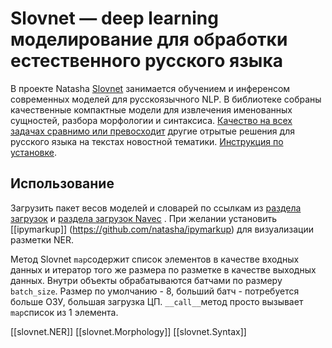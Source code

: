 # Slovnet — deep learning моделирование для обработки естественного русского языка

В проекте Natasha [Slovnet](https://github.com/natasha/slovnet) занимается обучением и инференсом современных моделей для русскоязычного NLP. В библиотеке собраны качественные компактные модели для извлечения именованных сущностей, разбора морфологии и синтаксиса. [Качество на всех задачах сравнимо или превосходит](https://github.com/natasha/slovnet#evaluation) другие отрытые решения для русского языка на текстах новостной тематики. [Инструкция по установке](https://github.com/natasha/slovnet#install).

## Использование
Загрузить пакет весов моделей и словарей по ссылкам из [раздела загрузок](https://github.com/natasha/slovnet#downloads) и [раздела загрузок Navec](https://github.com/natasha/navec#downloads) . При желании установить [[ipymarkup]] (https://github.com/natasha/ipymarkup) для визуализации разметки NER.

Метод Slovnet `map`содержит список элементов в качестве входных данных и итератор того же размера по разметке в качестве выходных данных. Внутри объекты обрабатываются батчами по размеру `batch_size`. Размер по умолчанию - 8, больший батч - потребуется больше ОЗУ, большая загрузка ЦП. `__call__`метод просто вызывает `map`список из 1 элемента.

[[slovnet.NER]]
[[slovnet.Morphology]]
[[slovnet.Syntax]]
